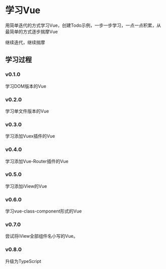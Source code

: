 # 学习Vue

用简单迭代的方式学习Vue，创建Todo示例，一步一步学习，一点一点积累，从最简单的方式逐步揣摩Vue

继续迭代，继续揣摩

## 学习过程

### v0.1.0
学习DOM版本的Vue

### v0.2.0
学习单文件版本的Vue

### v0.3.0
学习添加Vuex插件的Vue

### v0.4.0
学习添加Vue-Router插件的Vue

### v0.5.0
学习添加iView的Vue

### v0.6.0
学习vue-class-component形式的Vue

### v0.7.0
尝试将iView全部组件名小写的Vue。

### v0.8.0
升级为TypeScript
